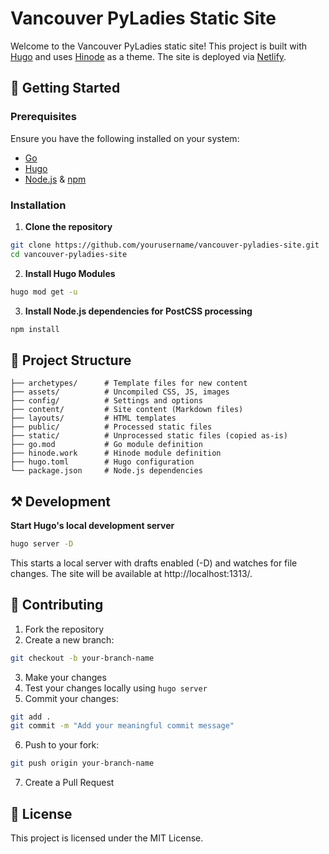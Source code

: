# Vancouver PyLadies Static Site

Welcome to the Vancouver PyLadies static site! This project is built with [Hugo](https://gohugo.io/) and uses [Hinode](https://gethinode.com/) as a theme. The site is deployed via [Netlify](https://www.netlify.com/).  


## 🚀 Getting Started  

### **Prerequisites**  
Ensure you have the following installed on your system:  

- [Go](https://go.dev/doc/install)  
- [Hugo](https://gohugo.io/getting-started/installing/) 
- [Node.js](https://nodejs.org/) & [npm](https://www.npmjs.com/)  

### **Installation**  

1. **Clone the repository**  
```sh
git clone https://github.com/yourusername/vancouver-pyladies-site.git
cd vancouver-pyladies-site
```

2.  **Install Hugo Modules**
```sh
hugo mod get -u
```
3. **Install Node.js dependencies for PostCSS processing**
```sh
npm install
```

## 📁 Project Structure

```
├── archetypes/      # Template files for new content
├── assets/          # Uncompiled CSS, JS, images
├── config/          # Settings and options
├── content/         # Site content (Markdown files)
├── layouts/         # HTML templates
├── public/          # Processed static files
├── static/          # Unprocessed static files (copied as-is)
├── go.mod           # Go module definition
├── hinode.work      # Hinode module definition
├── hugo.toml        # Hugo configuration
└── package.json     # Node.js dependencies
```

## ⚒️ Development

**Start Hugo's local development server**
    
```sh
hugo server -D
```

This starts a local server with drafts enabled (-D) and watches for file changes. The site will be available at http://localhost:1313/.

## 🤝 Contributing

1. Fork the repository
2. Create a new branch:
```bash
git checkout -b your-branch-name
```
3. Make your changes
4. Test your changes locally using `hugo server`
5. Commit your changes:
```bash
git add .
git commit -m "Add your meaningful commit message"
```
6. Push to your fork:
```bash
git push origin your-branch-name
```
7. Create a Pull Request

## 📜 License
This project is licensed under the MIT License.